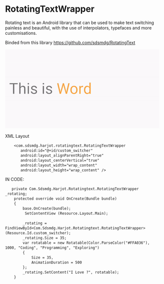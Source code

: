 # RotatingTextWrapper

Rotating text is an Android library that can be used to make text switching painless and beautiful, with the use of interpolators, typefaces and more customisations. 

Binded from this library https://github.com/sdsmdg/RotatingText

![Alt text](https://github.com/johnjake/RotatingTextWrapper/blob/master/rorate.gif?raw=true "Rotating TextView")

XML Layout

        <com.sdsmdg.harjot.rotatingtext.RotatingTextWrapper
           android:id="@+id/custom_switcher"
           android:layout_alignParentRight="true"
           android:layout_centerVertical="true"
           android:layout_width="wrap_content"
           android:layout_height="wrap_content" />  

IN CODE:

       private Com.Sdsmdg.Harjot.Rotatingtext.RotatingTextWrapper _rotating;
        protected override void OnCreate(Bundle bundle)
        {
            base.OnCreate(bundle);
             SetContentView (Resource.Layout.Main);
            
            _rotating = FindViewById<Com.Sdsmdg.Harjot.Rotatingtext.RotatingTextWrapper>(Resource.Id.custom_switcher);
            _rotating.Size = 35;
            var rotatable = new Rotatable(Color.ParseColor("#FFA036"), 1000, "Coding", "Programming", "Exploring")
            {
                Size = 35,
                AnimationDuration = 500
            };
            _rotating.SetContent("I Love ?", rotatable);
        }



